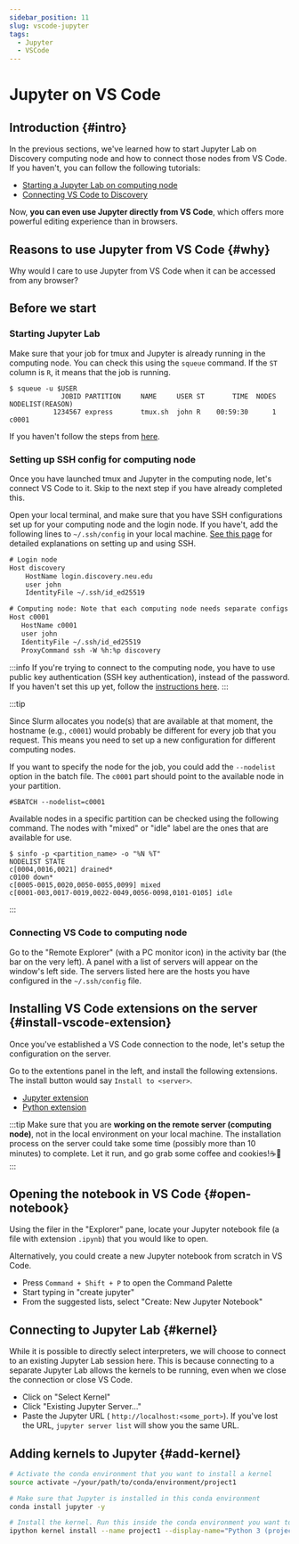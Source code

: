 ```yaml
---
sidebar_position: 11
slug: vscode-jupyter
tags:
  - Jupyter
  - VSCode
---
```


# Jupyter on VS Code

## Introduction {#intro}
In the previous sections, we've learned how to start Jupyter Lab on Discovery computing node and how to connect those nodes from VS Code. If you haven't, you can follow the following tutorials:
- [Starting a Jupyter Lab on computing node](/docs/computation/hpc/intro/jupyter)
- [Connecting VS Code to Discovery](/docs/computation/hpc/intro/vscode)

Now, **you can even use Jupyter directly from VS Code**, which offers more powerful editing experience than in browsers.

## Reasons to use Jupyter from VS Code {#why}
Why would I care to use Jupyter from VS Code when it can be accessed from any browser?
<!-- 
## Connect from VS Code
Go to the "Remote Explorer" (icon with PC monitor) in the activity bar (the bar on the very left). A panel with list of servers will show up in the left side of the window. The servers listed here are the hosts that you have configured in `~/.ssh/config` file.

Once you have located the server that you would like to connect (could be a login node, or a computing node), click on the arrow button to start a session. -->


## Before we start

### Starting Jupyter Lab
Make sure that your job for tmux and Jupyter is already running in the computing node. You can check this  using the `squeue` command. If the `ST` column is `R`, it means that the job is running.
```shell-session
$ squeue -u $USER
             JOBID PARTITION     NAME     USER ST       TIME  NODES NODELIST(REASON)
           1234567 express       tmux.sh  john R    00:59:30      1 c0001
```

If you haven't follow the steps from [here](/docs/computation/hpc/intro/jupyter).

### Setting up SSH config for computing node
Once you have launched tmux and Jupyter in the computing node, let's connect VS Code to it. Skip to the next step if you have already completed this.

Open your local terminal, and make sure that you have SSH configurations set up for your computing node and the login node. If you have't, add the following lines to `~/.ssh/config` in your local machine. [See this page](/docs/computation/unix/ssh) for detailed explanations on setting up and using SSH.

```txt title="~/.ssh/config"
# Login node
Host discovery
    HostName login.discovery.neu.edu
    user john
    IdentityFile ~/.ssh/id_ed25519

# Computing node: Note that each computing node needs separate configs
Host c0001
   HostName c0001
   user john
   IdentityFile ~/.ssh/id_ed25519
   ProxyCommand ssh -W %h:%p discovery
```

:::info
If you're trying to connect to the computing node, you have to use public key authentication (SSH key authentication), instead of the password. If you haven't set this up yet, follow the [instructions here](/docs/computation/unix/ssh).
:::

:::tip

Since Slurm allocates you node(s) that are available at that moment, the hostname (e.g., `c0001`) would probably be different for every job that you request. This means you need to set up a new configuration for different computing nodes.

If you want to specify the node for the job, you could add the `--nodelist` option in the batch file. The `c0001` part should point to the available node in your partition.
```txt
#SBATCH --nodelist=c0001
```

Available nodes in a specific partition can be checked using the following command. The nodes with "mixed" or "idle" label are the ones that are available for use.
```shell-session
$ sinfo -p <partition_name> -o "%N %T"
NODELIST STATE
c[0004,0016,0021] drained*
c0100 down*
c[0005-0015,0020,0050-0055,0099] mixed
c[0001-003,0017-0019,0022-0049,0056-0098,0101-0105] idle
```


:::


### Connecting VS Code to computing node
Go to the "Remote Explorer" (with a PC monitor icon) in the activity bar (the bar on the very left). A panel with a list of servers will appear on the window's left side. The servers listed here are the hosts you have configured in the `~/.ssh/config` file.


## Installing VS Code extensions on the server {#install-vscode-extension}
Once you've established a VS Code connection to the node, let's setup the configuration on the server.

Go to the extentions panel in the left, and install the following extensions. The install button would say `Install to <server>`. 
- [Jupyter extension](https://marketplace.visualstudio.com/items?itemName=ms-toolsai.jupyter)
- [Python extension](https://marketplace.visualstudio.com/items?itemName=ms-python.python)

:::tip
Make sure that you are **working on the remote server (computing node)**, not in the local environment on your local machine. The installation process on the server could take some time (possibly more than 10 minutes) to complete. Let it run, and go grab some coffee and cookies!☕🍪
:::

## Opening the notebook in VS Code {#open-notebook}
Using the filer in the "Explorer" pane, locate your Jupyter notebook file  (a file with extension `.ipynb`) that you would like to open.

Alternatively, you could create a new Jupyter notebook from scratch in VS Code.
- Press `Command + Shift + P` to open the Command Palette
- Start typing in "create jupyter"
- From the suggested lists, select "Create: New Jupyter Notebook"

## Connecting to Jupyter Lab {#kernel}
While it is possible to directly select interpreters, we will choose to connect to an existing Jupyter Lab session here. This is because connecting to a separate Jupyter Lab allows the kernels to be running, even when we close the connection or close VS Code.

- Click on "Select Kernel"
- Click "Existing Jupyter Server..."
- Paste the Jupyter URL ( `http://localhost:<some_port>`). If you've lost the URL, `jupyter server list` will show you the same URL.


## Adding kernels to Jupyter {#add-kernel}
```sh
# Activate the conda environment that you want to install a kernel
source activate ~/your/path/to/conda/environment/project1

# Make sure that Jupyter is installed in this conda environment
conda install jupyter -y

# Install the kernel. Run this inside the conda environment you want to add the kernel to.
ipython kernel install --name project1 --display-name="Python 3 (project1)" --prefix="/home/$USER/.local/"
```